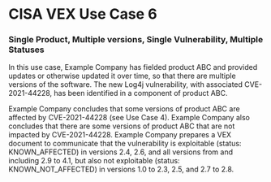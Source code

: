 # CISA VEX Use Case 6

### Single Product, Multiple versions, Single Vulnerability, Multiple Statuses

In this use case, Example Company has fielded product ABC and provided updates or otherwise updated it over time, so that there are multiple versions of the software. The new Log4j vulnerability, with associated CVE-2021-44228, has been identified in a component of product ABC.

Example Company concludes that some versions of product ABC are affected by CVE-2021-44228 (see Use Case 4). Example Company also concludes that there are some versions of product ABC that are not impacted by CVE-2021-44228. Example Company prepares a VEX document to communicate that the vulnerability is exploitable (status: KNOWN_AFFECTED) in versions 2.4, 2.6, and all versions from and including 2.9 to 4.1, but also not exploitable (status: KNOWN_NOT_AFFECTED) in versions 1.0 to 2.3, 2.5, and 2.7 to 2.8.
